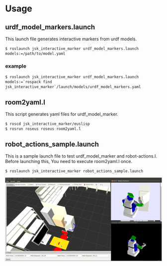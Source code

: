 # Usage
## urdf_model_markers.launch
This launch file generates interactive markers from urdf models.
```
$ roslaunch jsk_interactive_marker urdf_model_markers.launch models:=/path/to/model.yaml
```

### example
```
$ roslaunch jsk_interactive_marker urdf_model_markers.launch models:=`rospack find jsk_interactive_marker`/launch/models/urdf_model_markers.yaml
```

## room2yaml.l
This script generates yaml files for urdf_model_marker.
```
$ roscd jsk_interactive_marker/euslisp
$ rosrun roseus roseus room2yaml.l
```

## robot_actions_sample.launch
This is a sample launch file to test urdf_model_marker and robot-actions.l.
Before launching this, You need to execute room2yaml.l once.
```
$ roslaunch jsk_interactive_marker robot_actions_sample.launch
```
![images/robot_actions_sample_launch.png](images/robot_actions_sample_launch.png)
